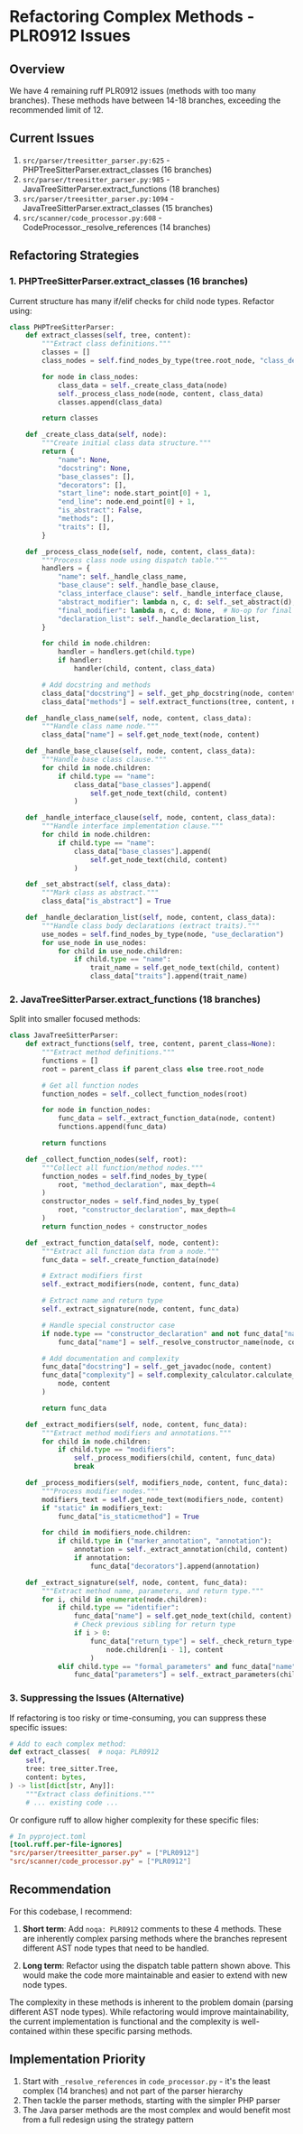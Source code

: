 # Refactoring Complex Methods - PLR0912 Issues

## Overview

We have 4 remaining ruff PLR0912 issues (methods with too many branches). These methods have between 14-18 branches, exceeding the recommended limit of 12.

## Current Issues

1. `src/parser/treesitter_parser.py:625` - PHPTreeSitterParser.extract_classes (16 branches)
2. `src/parser/treesitter_parser.py:985` - JavaTreeSitterParser.extract_functions (18 branches)
3. `src/parser/treesitter_parser.py:1094` - JavaTreeSitterParser.extract_classes (15 branches)
4. `src/scanner/code_processor.py:608` - CodeProcessor._resolve_references (14 branches)

## Refactoring Strategies

### 1. PHPTreeSitterParser.extract_classes (16 branches)

Current structure has many if/elif checks for child node types. Refactor using:

```python
class PHPTreeSitterParser:
    def extract_classes(self, tree, content):
        """Extract class definitions."""
        classes = []
        class_nodes = self.find_nodes_by_type(tree.root_node, "class_declaration")

        for node in class_nodes:
            class_data = self._create_class_data(node)
            self._process_class_node(node, content, class_data)
            classes.append(class_data)

        return classes

    def _create_class_data(self, node):
        """Create initial class data structure."""
        return {
            "name": None,
            "docstring": None,
            "base_classes": [],
            "decorators": [],
            "start_line": node.start_point[0] + 1,
            "end_line": node.end_point[0] + 1,
            "is_abstract": False,
            "methods": [],
            "traits": [],
        }

    def _process_class_node(self, node, content, class_data):
        """Process class node using dispatch table."""
        handlers = {
            "name": self._handle_class_name,
            "base_clause": self._handle_base_clause,
            "class_interface_clause": self._handle_interface_clause,
            "abstract_modifier": lambda n, c, d: self._set_abstract(d),
            "final_modifier": lambda n, c, d: None,  # No-op for final
            "declaration_list": self._handle_declaration_list,
        }

        for child in node.children:
            handler = handlers.get(child.type)
            if handler:
                handler(child, content, class_data)

        # Add docstring and methods
        class_data["docstring"] = self._get_php_docstring(node, content)
        class_data["methods"] = self.extract_functions(tree, content, node)

    def _handle_class_name(self, node, content, class_data):
        """Handle class name node."""
        class_data["name"] = self.get_node_text(node, content)

    def _handle_base_clause(self, node, content, class_data):
        """Handle base class clause."""
        for child in node.children:
            if child.type == "name":
                class_data["base_classes"].append(
                    self.get_node_text(child, content)
                )

    def _handle_interface_clause(self, node, content, class_data):
        """Handle interface implementation clause."""
        for child in node.children:
            if child.type == "name":
                class_data["base_classes"].append(
                    self.get_node_text(child, content)
                )

    def _set_abstract(self, class_data):
        """Mark class as abstract."""
        class_data["is_abstract"] = True

    def _handle_declaration_list(self, node, content, class_data):
        """Handle class body declarations (extract traits)."""
        use_nodes = self.find_nodes_by_type(node, "use_declaration")
        for use_node in use_nodes:
            for child in use_node.children:
                if child.type == "name":
                    trait_name = self.get_node_text(child, content)
                    class_data["traits"].append(trait_name)
```

### 2. JavaTreeSitterParser.extract_functions (18 branches)

Split into smaller focused methods:

```python
class JavaTreeSitterParser:
    def extract_functions(self, tree, content, parent_class=None):
        """Extract method definitions."""
        functions = []
        root = parent_class if parent_class else tree.root_node

        # Get all function nodes
        function_nodes = self._collect_function_nodes(root)

        for node in function_nodes:
            func_data = self._extract_function_data(node, content)
            functions.append(func_data)

        return functions

    def _collect_function_nodes(self, root):
        """Collect all function/method nodes."""
        function_nodes = self.find_nodes_by_type(
            root, "method_declaration", max_depth=4
        )
        constructor_nodes = self.find_nodes_by_type(
            root, "constructor_declaration", max_depth=4
        )
        return function_nodes + constructor_nodes

    def _extract_function_data(self, node, content):
        """Extract all function data from a node."""
        func_data = self._create_function_data(node)

        # Extract modifiers first
        self._extract_modifiers(node, content, func_data)

        # Extract name and return type
        self._extract_signature(node, content, func_data)

        # Handle special constructor case
        if node.type == "constructor_declaration" and not func_data["name"]:
            func_data["name"] = self._resolve_constructor_name(node, content)

        # Add documentation and complexity
        func_data["docstring"] = self._get_javadoc(node, content)
        func_data["complexity"] = self.complexity_calculator.calculate_complexity(
            node, content
        )

        return func_data

    def _extract_modifiers(self, node, content, func_data):
        """Extract method modifiers and annotations."""
        for child in node.children:
            if child.type == "modifiers":
                self._process_modifiers(child, content, func_data)
                break

    def _process_modifiers(self, modifiers_node, content, func_data):
        """Process modifier nodes."""
        modifiers_text = self.get_node_text(modifiers_node, content)
        if "static" in modifiers_text:
            func_data["is_staticmethod"] = True

        for child in modifiers_node.children:
            if child.type in ("marker_annotation", "annotation"):
                annotation = self._extract_annotation(child, content)
                if annotation:
                    func_data["decorators"].append(annotation)

    def _extract_signature(self, node, content, func_data):
        """Extract method name, parameters, and return type."""
        for i, child in enumerate(node.children):
            if child.type == "identifier":
                func_data["name"] = self.get_node_text(child, content)
                # Check previous sibling for return type
                if i > 0:
                    func_data["return_type"] = self._check_return_type(
                        node.children[i - 1], content
                    )
            elif child.type == "formal_parameters" and func_data["name"]:
                func_data["parameters"] = self._extract_parameters(child, content)
```

### 3. Suppressing the Issues (Alternative)

If refactoring is too risky or time-consuming, you can suppress these specific issues:

```python
# Add to each complex method:
def extract_classes(  # noqa: PLR0912
    self,
    tree: tree_sitter.Tree,
    content: bytes,
) -> list[dict[str, Any]]:
    """Extract class definitions."""
    # ... existing code ...
```

Or configure ruff to allow higher complexity for these specific files:

```toml
# In pyproject.toml
[tool.ruff.per-file-ignores]
"src/parser/treesitter_parser.py" = ["PLR0912"]
"src/scanner/code_processor.py" = ["PLR0912"]
```

## Recommendation

For this codebase, I recommend:

1. **Short term**: Add `noqa: PLR0912` comments to these 4 methods. These are inherently complex parsing methods where the branches represent different AST node types that need to be handled.

2. **Long term**: Refactor using the dispatch table pattern shown above. This would make the code more maintainable and easier to extend with new node types.

The complexity in these methods is inherent to the problem domain (parsing different AST node types). While refactoring would improve maintainability, the current implementation is functional and the complexity is well-contained within these specific parsing methods.

## Implementation Priority

1. Start with `_resolve_references` in `code_processor.py` - it's the least complex (14 branches) and not part of the parser hierarchy
2. Then tackle the parser methods, starting with the simpler PHP parser
3. The Java parser methods are the most complex and would benefit most from a full redesign using the strategy pattern
